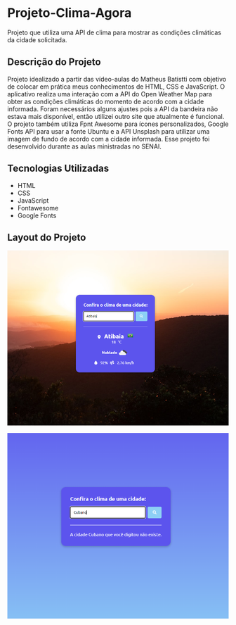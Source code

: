 # Projeto-Clima-Agora
Projeto que utiliza uma API de clima para mostrar as condições climáticas da cidade solicitada.

## Descrição do Projeto
Projeto idealizado a partir das vídeo-aulas do Matheus Batistti com objetivo de colocar em prática meus conhecimentos de HTML, CSS e JavaScript.
O aplicativo realiza uma interação com a API do Open Weather Map para obter as condições climáticas do momento de acordo com a cidade informada. Foram necessários alguns ajustes pois a API da bandeira não estava mais disponível, então utilizei outro site que atualmente é funcional. O projeto também utiliza Fpnt Awesome para ícones personalizados, Google Fonts API para usar a fonte Ubuntu e a API Unsplash para utilizar uma imagem de fundo de acordo com a cidade informada.
Esse projeto foi desenvolvido durante as aulas ministradas no SENAI.

## Tecnologias Utilizadas
* HTML
* CSS
* JavaScript
* Fontawesome
* Google Fonts

## Layout do Projeto
![](img/previa1.PNG)

![](img/previa2.PNG)
